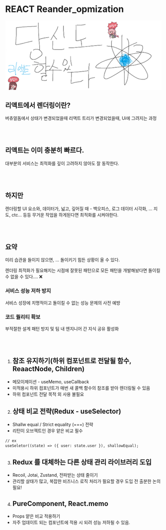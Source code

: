 # REACT Reander_opmization

![Alt text](../images/canIReactBG/%EB%8B%B9%EC%8B%A0%EB%8F%84%ED%95%A0%EC%88%98%EC%9E%88%EB%8B%A4%EB%A6%AC%EC%95%A1%ED%8A%B8.png)

## 리액트에서 렌더링이란?

버츄얼돔에서 상태가 변경되었을때 리액트 트리가 변경되었을때,
Ui에 그려지는 과정

<br/>
<br/>

## 리액트는 이미 충분히 빠르다.

대부분의 서비스는 최적화를 깊이 고려하지 않아도 잘 동작한다.

 <br/>
<br/>

## 하지만

렌더링할 UI 요소와, 데이터가, 넓고, 깊어질 때 - 백오피스, 로그 데이터 시각화, ... 지도, ctc... 등등 무거운 작업을 하게된다면 최적화를 시켜야한다.

<br/>
<br/>

## 요약

미리 습관을 들이지 않으면, ... 돌이키기 힘든 상황이 올 수 있다.

렌더링 최적화가 필요해지는 시점에 잘못된 패턴으로 모든 패턴을 개발해놨다면 돌이킬 수 없을 수 있다.... ❌

### 서비스 성능 저하 방지

서비스 성장에 치명적이고 돌이킬 수 없는 성능 문제의 사전 예방

### 코드 퀄리티 확보

부적절한 설계 패턴 방지 및 팀 내 엔지니어 간 지식 공유 활성화

<br/>
<br/>

1. ## 참조 유지하기(하위 컴포넌트로 전달될 함수, ReaactNode, Children)

- 메모이제이션 - useMemo, useCallback
- 미적용시 하위 컴포넌트가 매번 새 콜백 함수의 참조를 받아 렌더링될 수 있음
- 하위 컴포넌트 전달 목적 외 사용 불필요

2. ## 상태 비교 전략(Redux - useSelector)

- Shallw equal / Strict equality (===) 전략
- 리턴이 오브젝트인 경우 얕은 비교 필수

```tsx
// ex
useSeletor((state) => ({ user: state.user }), shallowEqual);
```

3. ## Redux 를 대체하는 다른 상태 관리 라이브러리 도입

- Recoil, Jotai, Zustand, 전파받는 상태 줄이기
- 관리할 살태가 많고, 복잡한 비즈니스 로직 처리가 필요할 경우 도입 전 출분한 논의 필요!

4. ## PureComponent, React.memo

- Props 얕은 비교 적용하기
- 자주 업데이트 되는 컴포넌트에 적용 시 되려 성능 저하될 수 있음.
